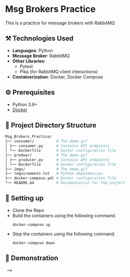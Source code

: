 # Msg Brokers Practice
This is a practice for message brokers with RabbitMQ

## :hammer_and_pick: Technologies Used
- **Languages**: Python
- **Message Broker**: RabbitMQ
- **Other Libraries**: 
  - Pytest
  - Pika (for RabbitMQ client interactions)
- **Containerization**: Docker, Docker Compose

## :gear: Prerequisites
- Python 3.8+
- [Docker](https://docs.docker.com/engine/install/) 

## :closed_book: Project Directory Structure
```bash
Msg_Brokers_Practice/
├── consumer/          # The demo.gif 
│ ├── consumer.py      # Contains API endpoints 
│ └── Dockerfile       # Docker configuration file
├── produer/           # The demo.gif 
│ ├── producer.py      # Contains API endpoints 
│ └── Dockerfile       # Docker configuration file 
├── imgs/              # The demo.gif 
├── requirements.txt   # Python dependencies 
├── docker-compose.yml # Docker configuration file 
└── README.md          # Documentation for the project
```

## :wrench: Setting up

* Clone the Repo
* Build the containers using the following command.
    ```
    docker-compose up
    ```
* Stop the containers using the following command.
    ```
    docker-compose down
    ```

## :tophat: Demonstration
![]() -->
